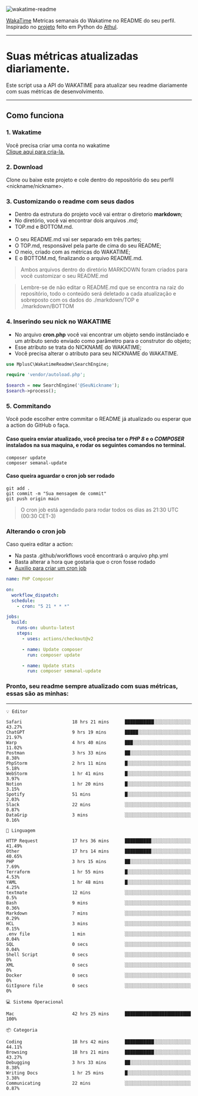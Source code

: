 ![wakatime-readme](https://socialify.git.ci/bymatheus/wakatime-readme/image?description=1&descriptionEditable=M%C3%A9tricas%20semanais%20do%20Wakatime%20no%20seu%20README%20de%20perfil.&font=KoHo&forks=1&language=1&owner=1&pattern=Signal&stargazers=1&theme=Dark)

[WakaTime](https://wakatime.com) Metricas semanais do Wakatime no README do seu perfil. <br>
Inspirado no [projeto](https://github.com/athul/waka-readme) feito em Python do [Athul](https://github.com/athul).
___

# Suas métricas atualizadas diariamente.
Este script usa a API do WAKATIME para atualizar seu readme diariamente com suas métricas de desenvolvimento.

___

## Como funciona

### 1. Wakatime
Você precisa criar uma conta no wakatime <br>
[Clique aqui para cria-la.](https://wakatime.com) 

### 2. Download
Clone ou baixe este projeto e cole dentro do repositório do seu perfil <nickname/nickname>.

### 3. Customizando o readme com seus dados
- Dentro da estrutura do projeto você vai entrar o diretorio **markdown**;  
- No diretório, você vai encontrar dois arquivos *.md*;
- TOP.md e BOTTOM.md.
<br><br>
- O seu README.md vai ser separado em três partes; 
- O TOP.md, responsável pela parte de cima do seu README;
- O meio, criado com as métricas do WAKATIME;
- E o BOTTOM.md, finalizando o arquivo README.md.<br>

> Ambos arquivos dentro do diretório MARKDOWN foram criados para você customizar o seu README.md

> Lembre-se de não editar o README.md que se encontra na raiz do repositório, todo o conteúdo será deletado a cada atualização e sobreposto com os dados do ./markdown/TOP e ./markdown/BOTTOM

### 4. Inserindo seu nick no WAKATIME
- No arquivo **cron.php** você vai encontrar um objeto sendo instânciado e um atributo sendo enviado como parâmetro para o construtor do objeto;
- Esse atributo se trata do NICKNAME do WAKATIME;
- Você precisa alterar o atributo para seu NICKNAME do WAKATIME.

```php
use MplusC\WakatimeReadme\SearchEngine;

require 'vendor/autoload.php';

$search = new SearchEngine('@SeuNickname');
$search->process();
```

### 5. Commitando
Você pode escolher entre commitar o README já atualizado ou esperar que a action do GitHub o faça. <br>

#### Caso queira enviar atualizado, você precisa ter o *PHP 8* e o *COMPOSER* instalados na sua maquina, e rodar os seguintes comandos no terminal.
```composer
composer update
composer semanal-update 
```

#### Caso queira aguardar o cron job ser rodado 
```git 
git add .
git commit -m "Sua mensagem de commit"
git push origin main
```

>O cron job está agendado para rodar todos os dias as 21:30 UTC (00:30 CET-3) 

### Alterando o cron job
Caso queira editar a action:

- Na pasta .github/workflows você encontrará o arquivo php.yml
- Basta alterar a hora que gostaria que o cron fosse rodado
- [Auxilio para criar um cron job](https://crontab.guru)

```yml
name: PHP Composer

on:
  workflow_dispatch:
  schedule:
    - cron: "5 21 * * *"

jobs:
  build:
    runs-on: ubuntu-latest
    steps:
      - uses: actions/checkout@v2

      - name: Update composer
        run: composer update

      - name: Update stats
        run: composer semanal-update
```

### Pronto, seu readme sempre atualizado com suas métricas, essas são as minhas:

___
```text
💡 Editor

Safari                   18 hrs 21 mins      ███████████░░░░░░░░░░░░░░     43.27%
ChatGPT                  9 hrs 19 mins       █████░░░░░░░░░░░░░░░░░░░░     21.97%
Warp                     4 hrs 40 mins       ███░░░░░░░░░░░░░░░░░░░░░░     11.02%
Postman                  3 hrs 33 mins       ██░░░░░░░░░░░░░░░░░░░░░░░      8.38%
PhpStorm                 2 hrs 11 mins       █░░░░░░░░░░░░░░░░░░░░░░░░      5.18%
WebStorm                 1 hr 41 mins        █░░░░░░░░░░░░░░░░░░░░░░░░      3.97%
Notion                   1 hr 20 mins        █░░░░░░░░░░░░░░░░░░░░░░░░      3.15%
Spotify                  51 mins             █░░░░░░░░░░░░░░░░░░░░░░░░      2.03%
Slack                    22 mins             ░░░░░░░░░░░░░░░░░░░░░░░░░      0.87%
DataGrip                 3 mins              ░░░░░░░░░░░░░░░░░░░░░░░░░      0.16%
```
```text
💬 Linguagem

HTTP Request             17 hrs 36 mins      ██████████░░░░░░░░░░░░░░░     41.49%
Other                    17 hrs 14 mins      ██████████░░░░░░░░░░░░░░░     40.65%
PHP                      3 hrs 15 mins       ██░░░░░░░░░░░░░░░░░░░░░░░      7.69%
Terraform                1 hr 55 mins        █░░░░░░░░░░░░░░░░░░░░░░░░      4.53%
YAML                     1 hr 48 mins        █░░░░░░░░░░░░░░░░░░░░░░░░      4.25%
textmate                 12 mins             ░░░░░░░░░░░░░░░░░░░░░░░░░       0.5%
Bash                     9 mins              ░░░░░░░░░░░░░░░░░░░░░░░░░      0.36%
Markdown                 7 mins              ░░░░░░░░░░░░░░░░░░░░░░░░░      0.29%
HCL                      3 mins              ░░░░░░░░░░░░░░░░░░░░░░░░░      0.15%
.env file                1 min               ░░░░░░░░░░░░░░░░░░░░░░░░░      0.04%
SQL                      0 secs              ░░░░░░░░░░░░░░░░░░░░░░░░░      0.04%
Shell Script             0 secs              ░░░░░░░░░░░░░░░░░░░░░░░░░         0%
XML                      0 secs              ░░░░░░░░░░░░░░░░░░░░░░░░░         0%
Docker                   0 secs              ░░░░░░░░░░░░░░░░░░░░░░░░░         0%
GitIgnore file           0 secs              ░░░░░░░░░░░░░░░░░░░░░░░░░         0%
```
```text
💻 Sistema Operacional

Mac                      42 hrs 25 mins      █████████████████████████       100%
```
```text
📦 Categoria

Coding                   18 hrs 42 mins      ███████████░░░░░░░░░░░░░░     44.11%
Browsing                 18 hrs 21 mins      ███████████░░░░░░░░░░░░░░     43.27%
Debugging                3 hrs 33 mins       ██░░░░░░░░░░░░░░░░░░░░░░░      8.38%
Writing Docs             1 hr 25 mins        █░░░░░░░░░░░░░░░░░░░░░░░░      3.38%
Communicating            22 mins             ░░░░░░░░░░░░░░░░░░░░░░░░░      0.87%
```

